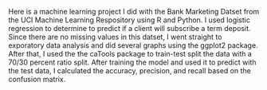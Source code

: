 Here is a machine learning project I did with the Bank Marketing Datset from the UCI Machine Learning Respository using R and Python. I used logistic regression to determine to predict if a
client will subscribe a term deposit. Since there are no missing values in this datset, I went straight to exporatory data analysis and did several graphs using the ggplot2
package. After that, I used the the caTools package to train-test split the data with a 70/30 percent ratio split. After training the model and used it to predict with 
the test data, I calculated the accuracy, precision, and recall based on the confusion matrix. 
